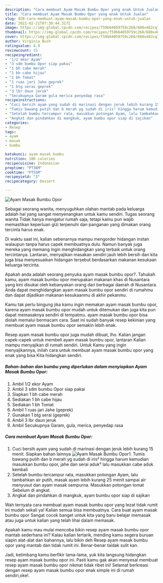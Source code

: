 ```yaml
---
description: "Cara membuat Ayam Masak Bumbu Opor yang enak Untuk Jualan"
title: "Cara membuat Ayam Masak Bumbu Opor yang enak Untuk Jualan"
slug: 920-cara-membuat-ayam-masak-bumbu-opor-yang-enak-untuk-jualan
date: 2021-02-21T07:30:44.317Z
image: https://img-global.cpcdn.com/recipes/f59b64059759c268/680x482cq70/ayam-masak-bumbu-opor-foto-resep-utama.jpg
thumbnail: https://img-global.cpcdn.com/recipes/f59b64059759c268/680x482cq70/ayam-masak-bumbu-opor-foto-resep-utama.jpg
cover: https://img-global.cpcdn.com/recipes/f59b64059759c268/680x482cq70/ayam-masak-bumbu-opor-foto-resep-utama.jpg
author: Virginia Bush
ratingvalue: 4.9
reviewcount: 15
recipeingredient:
- "1/2 ekor Ayam"
- "3 sdm bumbu Opor siap pakai"
- "1 bh cabe merah"
- "1 bh cabe hijau"
- "1 bh Tomat"
- "1 ruas jari Jahe geprek"
- "1 btg serai geprek"
- "3 lbr daun jeruk"
- "Secukupnya Garam gula merica penyedap rasa"
recipeinstructions:
- "Cuci bersih ayam yang sudah di marinasi dengan jeruk lebih kurang 15 menit. Siapkan bahan lainnya"
- "Tumis bawang putih dan b merah yg sudah di iris² hingga harum kemudian masukkan bumbu opor, jahe dan serai aduk² lalu masukkan cabe aduk kembali"
- "Setelah bumbu tercampur rata, masukkan potongan Ayam, lalu tambahkan air putih, masak ayam lebih kurang 25 menit sampai air menyusut dan ayam masak sempurna. Masukkan potongan tomat Sebelum di angkat."
- "Angkat dan pindahkan di mangkuk, ayam bumbu opor siap di sajikan"
categories:
- Resep
tags:
- ayam
- masak
- bumbu

katakunci: ayam masak bumbu 
nutrition: 100 calories
recipecuisine: Indonesian
preptime: "PT36M"
cooktime: "PT55M"
recipeyield: "3"
recipecategory: Dessert

---
```



![Ayam Masak Bumbu Opor](https://img-global.cpcdn.com/recipes/f59b64059759c268/680x482cq70/ayam-masak-bumbu-opor-foto-resep-utama.jpg)

Sebagai seorang wanita, menyuguhkan olahan mantab pada keluarga adalah hal yang sangat menyenangkan untuk kamu sendiri. Tugas seorang  wanita Tidak hanya mengatur rumah saja, tetapi kamu pun wajib memastikan keperluan gizi terpenuhi dan panganan yang dimakan orang tercinta harus enak.

Di waktu  saat ini, kalian sebenarnya mampu mengorder hidangan instan walaupun tanpa harus capek membuatnya dulu. Namun banyak juga mereka yang memang ingin menghidangkan yang terbaik untuk orang tercintanya. Lantaran, menyajikan masakan sendiri jauh lebih bersih dan kita juga bisa menyesuaikan hidangan tersebut berdasarkan makanan kesukaan keluarga tercinta. 



Apakah anda adalah seorang penyuka ayam masak bumbu opor?. Tahukah kamu, ayam masak bumbu opor merupakan makanan khas di Nusantara yang kini disukai oleh kebanyakan orang dari berbagai daerah di Nusantara. Anda dapat menghidangkan ayam masak bumbu opor sendiri di rumahmu dan dapat dijadikan makanan kesukaanmu di akhir pekanmu.

Kamu tak perlu bingung jika kamu ingin memakan ayam masak bumbu opor, karena ayam masak bumbu opor mudah untuk ditemukan dan juga kita pun dapat memasaknya sendiri di tempatmu. ayam masak bumbu opor bisa diolah memalui bermacam cara. Saat ini sudah banyak resep kekinian yang membuat ayam masak bumbu opor semakin lebih enak.

Resep ayam masak bumbu opor juga mudah dibuat, lho. Kalian jangan capek-capek untuk membeli ayam masak bumbu opor, lantaran Kalian mampu menyajikan di rumah sendiri. Untuk Kamu yang ingin menyajikannya, inilah cara untuk membuat ayam masak bumbu opor yang enak yang bisa Kita hidangkan sendiri.

<!--inarticleads1-->

##### Bahan-bahan dan bumbu yang diperlukan dalam menyiapkan Ayam Masak Bumbu Opor:

1. Ambil 1/2 ekor Ayam
1. Ambil 3 sdm bumbu Opor siap pakai
1. Siapkan 1 bh cabe merah
1. Sediakan 1 bh cabe hijau
1. Sediakan 1 bh Tomat
1. Ambil 1 ruas jari Jahe (geprek)
1. Gunakan 1 btg serai (geprek)
1. Ambil 3 lbr daun jeruk
1. Ambil Secukupnya Garam, gula, merica, penyedap rasa




<!--inarticleads2-->

##### Cara membuat Ayam Masak Bumbu Opor:

1. Cuci bersih ayam yang sudah di marinasi dengan jeruk lebih kurang 15 menit. Siapkan bahan lainnya
<img src="https://img-global.cpcdn.com/steps/c085dccf7b068416/160x128cq70/ayam-masak-bumbu-opor-langkah-memasak-1-foto.jpg" alt="Ayam Masak Bumbu Opor">1. Tumis bawang putih dan b merah yg sudah di iris² hingga harum kemudian masukkan bumbu opor, jahe dan serai aduk² lalu masukkan cabe aduk kembali
1. Setelah bumbu tercampur rata, masukkan potongan Ayam, lalu tambahkan air putih, masak ayam lebih kurang 25 menit sampai air menyusut dan ayam masak sempurna. Masukkan potongan tomat Sebelum di angkat.
1. Angkat dan pindahkan di mangkuk, ayam bumbu opor siap di sajikan




Wah ternyata cara membuat ayam masak bumbu opor yang lezat tidak rumit ini mudah sekali ya! Kalian semua bisa membuatnya. Cara buat ayam masak bumbu opor Sangat cocok banget untuk kita yang baru belajar memasak atau juga untuk kalian yang telah lihai dalam memasak.

Apakah kamu mau mulai mencoba bikin resep ayam masak bumbu opor mantab sederhana ini? Kalau kalian tertarik, mending kamu segera buruan siapin alat-alat dan bahannya, lalu bikin deh Resep ayam masak bumbu opor yang mantab dan tidak rumit ini. Benar-benar taidak sulit kan. 

Jadi, ketimbang kamu berfikir lama-lama, yuk kita langsung hidangkan resep ayam masak bumbu opor ini. Pasti kamu gak akan menyesal membuat resep ayam masak bumbu opor nikmat tidak ribet ini! Selamat berkreasi dengan resep ayam masak bumbu opor enak simple ini di rumah sendiri,oke!.

